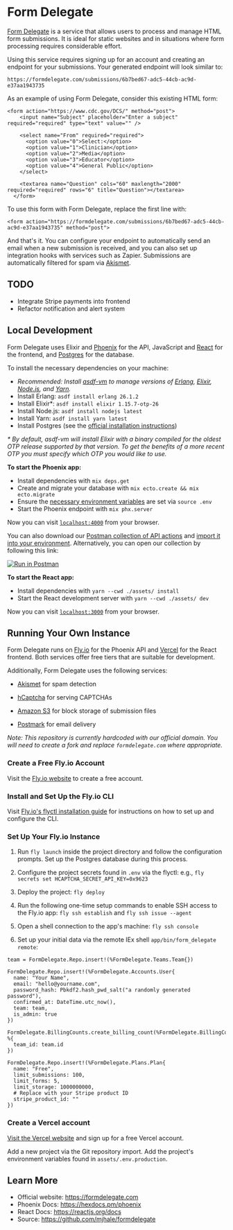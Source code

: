 # Form Delegate

[Form Delegate](https://formdelegate.com) is a service that allows users to process and manage HTML form submissions.
It is ideal for static websites and in situations where form processing requires considerable
effort.

Using this service requires signing up for an account and creating an endpoint for your
submissions. Your generated endpoint will look similar to:

`https://formdelegate.com/submissions/6b7bed67-adc5-44cb-ac9d-e37aa1943735`

As an example of using Form Delegate, consider this existing HTML form:

```
<form action="https://www.cdc.gov/DCS/" method="post">
    <input name="Subject" placeholder="Enter a subject" required="required" type="text" value="" />

    <select name="From" required="required">
      <option value="0">Select:</option>
      <option value="1">Clinician</option>
      <option value="2">Media</option>
      <option value="3">Educator</option>
      <option value="4">General Public</option>
    </select>

    <textarea name="Question" cols="60" maxlength="2000" required="required" rows="6" title="Question"></textarea>
  </form>
```

To use this form with Form Delegate, replace the first line with:

```
<form action="https://formdelegate.com/submissions/6b7bed67-adc5-44cb-ac9d-e37aa1943735" method="post">
```

And that's it. You can configure your endpoint to automatically send an email when a new submission is
received, and you can also set up integration hooks with services such as Zapier. Submissions are
automatically filtered for spam via [Akismet](https://akismet.com/).

## TODO

- Integrate Stripe payments into frontend
- Refactor notification and alert system

## Local Development

Form Delegate uses Elixir and [Phoenix](http://www.phoenixframework.org/) for the API, JavaScript and [React](https://reactjs.org/) for the frontend, and [Postgres](https://www.postgresql.org/) for the database.

To install the necessary dependencies on your machine:

- _Recommended: Install [asdf-vm](https://github.com/asdf-vm/asdf) to manage versions of [Erlang](https://github.com/asdf-vm/asdf-erlang), [Elixir](https://github.com/asdf-vm/asdf-elixir), [Node.js](https://github.com/asdf-vm/asdf-nodejs), and [Yarn](https://github.com/twuni/asdf-yarn)._
- Install Erlang: `asdf install erlang 26.1.2`
- Install Elixir\*: `asdf install elixir 1.15.7-otp-26`
- Install Node.js: `asdf install nodejs latest`
- Install Yarn: `asdf install yarn latest `
- Install Postgres (see the [official installation instructions](https://www.postgresql.org/download/))

_\* By default, asdf-vm will install Elixir with a binary compiled for the oldest OTP release supported
by that version. To get the benefits of a more recent OTP you must specify which OTP you would like to
use._

**To start the Phoenix app:**

- Install dependencies with `mix deps.get`
- Create and migrate your database with `mix ecto.create && mix ecto.migrate`
- Ensure the [necessary environment variables](./.sample.env) are set via `source .env`
- Start the Phoenix endpoint with `mix phx.server`

Now you can visit [`localhost:4000`](http://localhost:4000) from your browser.

You can also download
our [Postman collection of API actions](./.postman_collection.json) and [import it into your environment](https://learning.postman.com/docs/postman/collections/importing-and-exporting-data/#importing-data-into-postman). Alternatively, you can open our
collection by following this link:

[![Run in Postman](https://run.pstmn.io/button.svg)](https://app.getpostman.com/run-collection/e7b20dafc2a25c1f5d20)

**To start the React app:**

- Install dependencies with `yarn --cwd ./assets/ install`
- Start the React development server with `yarn --cwd ./assets/ dev`

Now you can visit [`localhost:3000`](http://localhost:3000) from your browser.

## Running Your Own Instance

Form Delegate runs on [Fly.io](https://fly.io/) for the Phoenix API and
[Vercel](https://vercel.com/) for the React frontend. Both services offer free tiers that are
suitable for development.

Additionally, Form Delegate uses the following services:

- [Akismet](https://akismet.com/) for spam detection

- [hCaptcha](https://www.hcaptcha.com/) for serving CAPTCHAs

- [Amazon S3](https://aws.amazon.com/s3/) for block storage of submission files

- [Postmark](https://postmarkapp.com/) for email delivery

_Note: This repository is currently hardcoded with our official domain. You will need to create a fork
and replace `formdelegate.com` where appropriate._

### Create a Free Fly.io Account

Visit the [Fly.io website](https://fly.io/docs/speedrun/) to create a free account.

### Install and Set Up the Fly.io CLI

Visit [Fly.io's flyctl installation guide](https://fly.io/docs/hands-on/install-flyctl/) for instructions on how to set up and configure the CLI.

### Set Up Your Fly.io Instance

1. Run `fly launch` inside the project directory and follow the configuration prompts. Set up the Postgres database during this process.

2. Configure the project secrets found in `.env` via the flyctl: e.g., `fly secrets set HCAPTCHA_SECRET_API_KEY=0x9623`

3. Deploy the project: `fly deploy`

4. Run the following one-time setup commands to enable SSH access to the Fly.io app: `fly ssh establish`
and `fly ssh issue --agent`

5. Open a shell connection to the app's machine: `fly ssh console`

6. Set up your initial data via the remote IEx shell `app/bin/form_delegate remote`:

```
team = FormDelegate.Repo.insert!(%FormDelegate.Teams.Team{})
```

```
FormDelegate.Repo.insert!(%FormDelegate.Accounts.User{
  name: "Your Name",
  email: "hello@yourname.com",
  password_hash: Pbkdf2.hash_pwd_salt("a randomly generated password"),
  confirmed_at: DateTime.utc_now(),
  team: team,
  is_admin: true
})
```

```
FormDelegate.BillingCounts.create_billing_count(%FormDelegate.BillingCounts.BillingCount{}, %{
  team_id: team.id
})
```

```
FormDelegate.Repo.insert!(%FormDelegate.Plans.Plan{
  name: "Free",
  limit_submissions: 100,
  limit_forms: 5,
  limit_storage: 1000000000,
  # Replace with your Stripe product ID
  stripe_product_id: ""
})
```

### Create a Vercel account

[Visit the Vercel website](https://vercel.com/) and sign up for a free Vercel account.

Add a new project via the Git repository import. Add the project's environment variables found in `assets/.env.production`.

## Learn More

- Official website: https://formdelegate.com
- Phoenix Docs: https://hexdocs.pm/phoenix
- React Docs: https://reactjs.org/docs
- Source: https://github.com/mjhale/formdelegate
